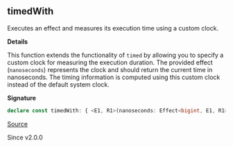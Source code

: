 ## timedWith

Executes an effect and measures its execution time using a custom clock.

**Details**

This function extends the functionality of `timed` by allowing you to
specify a custom clock for measuring the execution duration. The provided
effect (`nanoseconds`) represents the clock and should return the current
time in nanoseconds. The timing information is computed using this custom
clock instead of the default system clock.

**Signature**

```ts
declare const timedWith: { <E1, R1>(nanoseconds: Effect<bigint, E1, R1>): <A, E, R>(self: Effect<A, E, R>) => Effect<[Duration.Duration, A], E1 | E, R1 | R>; <A, E, R, E1, R1>(self: Effect<A, E, R>, nanoseconds: Effect<bigint, E1, R1>): Effect<[Duration.Duration, A], E | E1, R | R1>; }
```

[Source](https://github.com/Effect-TS/effect/tree/main/packages/effect/src/Effect.ts#L6803)

Since v2.0.0